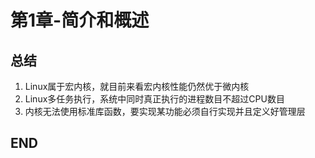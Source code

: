 # 第1章-简介和概述

## 总结


1. Linux属于宏内核，就目前来看宏内核性能仍然优于微内核
2. Linux多任务执行，系统中同时真正执行的进程数目不超过CPU数目
3. 内核无法使用标准库函数，要实现某功能必须自行实现并且定义好管理层


































## END
